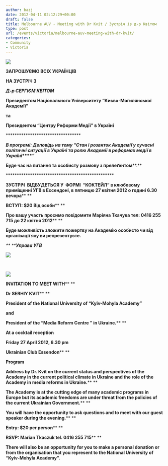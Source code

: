 ```yaml
---
author: bazj
date: 2012-04-11 02:12:29+00:00
draft: false
title: Melbourne AUV - Meeting with Dr Kvit / Зустріч із д-р Квітом
type: post
url: /events/victoria/melbourne-auv-meeting-with-dr-kvit/
categories:
- Community
- Victoria
---
```


[![](http://www.ozeukes.com/wp-content/uploads/2012/04/AUV-Colour-thumb3.jpg)
](http://www.ozeukes.com/wp-content/uploads/2012/04/AUV-Colour-thumb3.jpg)




**ЗАПРОШУЄМО ВСІХ УКРАЇНЦІВ**  




**НА ЗУСТРІЧ З** 




**_Д-р СЕРГІЄМ КВІТОМ_** 




**Президентом Національного Університету “Києво-Могилянської Академії”**




**та**




**Президентом “Центру Реформи Медії” в Україні** 




********************************** 


**_В програмі: Доповідь на тему “Стан і розвиток Академії у сучасні політичні ситуації в Україні та ролю Академії в реформах медії в Україні_****_”_** 

**Буде час на питання та особисту розмову з прелеґентом****.** 


************************************************* 


**ЗУСТРІЧ  ВІДБУДЕТЬСЯ У  ФОРМІ  ****“КОКТЕЙЛ”**** в клюбовому приміщенні УГВ в Ессендоні, в пятницю 27 квітня 2012 о годині 6.30 вечора**** **

**ВСТУП: $20 Від особи**** **

**Про вашу участь просимо повідомити Маріяна Ткачука тел: 0416 255 715 до 22 квітня 2012**** **

**Буде можливість зложити пожертву на Академію особисто чи від організації яку ви репрезентуєте.**


_** ****Управа УГВ**_




**_[![](http://www.ozeukes.com/wp-content/uploads/2012/04/Divider-Ukrainian-Australian-flags-short3.jpg)
](http://www.ozeukes.com/wp-content/uploads/2012/04/Divider-Ukrainian-Australian-flags-short3.jpg)_**




 




[![](http://www.ozeukes.com/wp-content/uploads/2012/04/AUV-Colour-thumb4.jpg)
](http://www.ozeukes.com/wp-content/uploads/2012/04/AUV-Colour-thumb4.jpg)




**INVITATION TO MEET WITH**** **




**Dr SERHIY KVIT**** **




**President of the National University of “Kyiv-Mohyla Academy”**




**and**




**President of the “Media Reform Centre ” in Ukraine.**** **




**At a cocktail reception**




**Friday 27 April 2012, 6.30 pm**




**Ukrainian Club Essendon**** **




**Program**




**Address by Dr. Kvit on the current status and perspectives of the Academy in the current political climate in Ukraine and the role of the Academy in media reforms in Ukraine.**** **




**The Academy is at the cutting edge of many academic programs in Europe but its academic freedoms are under threat from the policies of the current Ukrainian Government.**** **




**You will have the opportunity to ask questions and to meet with our guest speaker during the evening.**** **


**Entry: $20 per person**** **

**RSVP: Marian Tkaczuk tel. 0416 255 715**** **

**There will also be an opportunity for you to make a personal donation or from the organisation that you represent to the National University of “Kyiv-Mohyla Academy”.**


 
